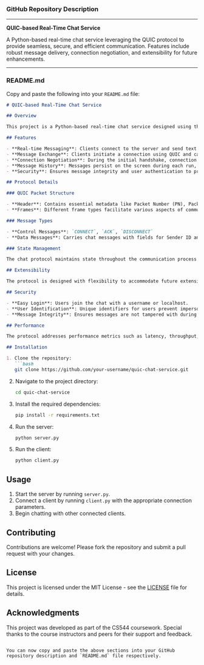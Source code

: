 ### GitHub Repository Description

---

**QUIC-based Real-Time Chat Service**

A Python-based real-time chat service leveraging the QUIC protocol to provide seamless, secure, and efficient communication. Features include robust message delivery, connection negotiation, and extensibility for future enhancements.

---

### README.md

Copy and paste the following into your `README.md` file:

```markdown
# QUIC-based Real-Time Chat Service

## Overview

This project is a Python-based real-time chat service designed using the QUIC protocol. It aims to provide users with a seamless messaging experience, supporting both casual conversations and group discussions with reliable and efficient message delivery.

## Features

- **Real-time Messaging**: Clients connect to the server and send text messages that are broadcast to other clients.
- **Message Exchange**: Clients initiate a connection using QUIC and can send messages to multiple clients simultaneously.
- **Connection Negotiation**: During the initial handshake, connection parameters such as supported features and encryption settings are negotiated.
- **Message History**: Messages persist on the screen during each run, maintaining the conversation flow.
- **Security**: Ensures message integrity and user authentication to prevent impersonation and unauthorized access.

## Protocol Details

### QUIC Packet Structure

- **Header**: Contains essential metadata like Packet Number (PN), Packet Type (PT), Connection ID (CID), Packet Number Length (PNL), Version (VER), and Packet Length (PL).
- **Frames**: Different frame types facilitate various aspects of communication, including Chat Message Frames, Ack Frames, Ping Frames, and Connection Close Frames.

### Message Types

- **Control Messages**: `CONNECT`, `ACK`, `DISCONNECT`
- **Data Messages**: Carries chat messages with fields for Sender ID and Recipient IDs.

### State Management

The chat protocol maintains state throughout the communication process using a Deterministic Finite Automaton (DFA) with states like Disconnected, Connecting, Connected, Disconnecting, and Error.

## Extensibility

The protocol is designed with flexibility to accommodate future extensions and updates. It includes mechanisms for version negotiation, backward compatibility, and protocol extensions.

## Security

- **Easy Login**: Users join the chat with a username or localhost.
- **User Identification**: Unique identifiers for users prevent impersonation.
- **Message Integrity**: Ensures messages are not tampered with during transmission.

## Performance

The protocol addresses performance metrics such as latency, throughput, and resource consumption, and includes strategies for handling network issues like congestion, packet loss, and jitter.

## Installation

1. Clone the repository:
   ```bash
   git clone https://github.com/your-username/quic-chat-service.git
   ```
2. Navigate to the project directory:
   ```bash
   cd quic-chat-service
   ```
3. Install the required dependencies:
   ```bash
   pip install -r requirements.txt
   ```
4. Run the server:
   ```bash
   python server.py
   ```
5. Run the client:
   ```bash
   python client.py
   ```

## Usage

1. Start the server by running `server.py`.
2. Connect a client by running `client.py` with the appropriate connection parameters.
3. Begin chatting with other connected clients.

## Contributing

Contributions are welcome! Please fork the repository and submit a pull request with your changes.

## License

This project is licensed under the MIT License - see the [LICENSE](LICENSE) file for details.

## Acknowledgments

This project was developed as part of the CS544 coursework. Special thanks to the course instructors and peers for their support and feedback.
```

You can now copy and paste the above sections into your GitHub repository description and `README.md` file respectively.
